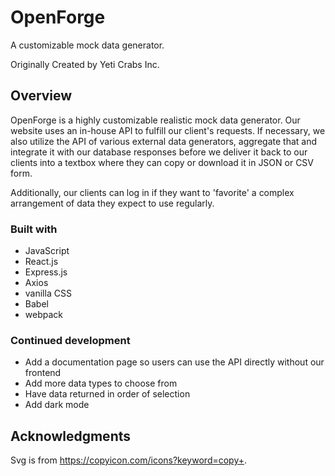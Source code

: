 # OpenForge

A customizable mock data generator.

Originally Created by Yeti Crabs Inc.

## Overview

OpenForge is a highly customizable realistic mock data generator.
Our website uses an in-house API to fulfill our client's requests. If necessary, we also utilize the API of various external data generators, aggregate that and integrate it with our database responses before we deliver it back to our clients into a textbox where they can copy or download it in JSON or CSV form.

Additionally, our clients can log in if they want to 'favorite' a complex arrangement of data they expect to use regularly.

### Built with

- JavaScript
- React.js
- Express.js
- Axios
- vanilla CSS
- Babel
- webpack

### Continued development

- Add a documentation page so users can use the API directly without our frontend
- Add more data types to choose from
- Have data returned in order of selection
- Add dark mode

## Acknowledgments

Svg is from https://copyicon.com/icons?keyword=copy+.
